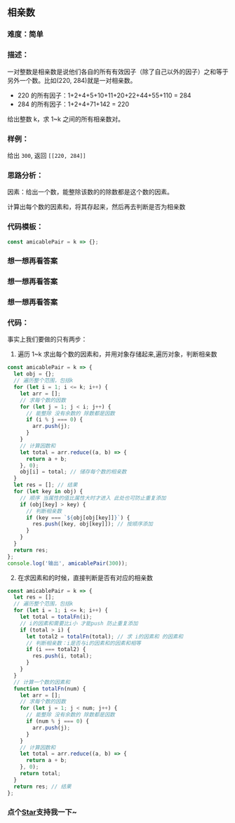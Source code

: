 ## 相亲数

### 难度：简单

### 描述：

一对整数是相亲数是说他们各自的所有有效因子（除了自己以外的因子）之和等于另外一个数。比如(220, 284)就是一对相亲数。

- 220 的所有因子：1+2+4+5+10+11+20+22+44+55+110 = 284
- 284 的所有因子：1+2+4+71+142 = 220

给出整数 k，求 1~k 之间的所有相亲数对。

### 样例：

给出 `300`, 返回 `[[220, 284]]`

### 思路分析：

因素：给出一个数，能整除该数的的除数都是这个数的因素。

计算出每个数的因素和，将其存起来，然后再去判断是否为相亲数

### 代码模板：

```js
const amicablePair = k => {};
```

### 想一想再看答案

### 想一想再看答案

### 想一想再看答案

### 代码：

事实上我们要做的只有两步：

1. 遍历 1~k 求出每个数的因素和，并用对象存储起来,遍历对象，判断相亲数

```js
const amicablePair = k => {
  let obj = {};
  // 遍历整个范围，包括k
  for (let i = 1; i <= k; i++) {
    let arr = [];
    // 求每个数的因数
    for (let j = 1; j < i; j++) {
      // 能整除 没有余数的 除数都是因数
      if (i % j === 0) {
        arr.push(j);
      }
    }
    // 计算因数和
    let total = arr.reduce((a, b) => {
      return a + b;
    }, 0);
    obj[i] = total; // 储存每个数的相亲数
  }
  let res = []; // 结果
  for (let key in obj) {
    // 顺序 当属性的值比属性大时才进入 此处也可防止重复添加
    if (obj[key] > key) {
      // 判断相亲数
      if (key === `${obj[obj[key]]}`) {
        res.push([key, obj[key]]); // 按顺序添加
      }
    }
  }
  return res;
};
console.log('输出', amicablePair(300));
```

2. 在求因素和的时候，直接判断是否有对应的相亲数

```js
const amicablePair = k => {
  let res = [];
  // 遍历整个范围，包括k
  for (let i = 1; i <= k; i++) {
    let total = totalFn(i);
    // i的因素和需要比i小 才能push 防止重复添加
    if (total > i) {
      let total2 = totalFn(total); // 求 i的因素和 的因素和
      // 判断相亲数：i是否与i的因素和的因素和相等
      if (i === total2) {
        res.push(i, total);
      }
    }
  }
  // 计算一个数的因素和
  function totalFn(num) {
    let arr = [];
    // 求每个数的因数
    for (let j = 1; j < num; j++) {
      // 能整除 没有余数的 除数都是因数
      if (num % j === 0) {
        arr.push(j);
      }
    }
    // 计算因数和
    let total = arr.reduce((a, b) => {
      return a + b;
    }, 0);
    return total;
  }
  return res; // 结果
};
```
<!-- 特殊字符串：用于修改/删除markdown的结尾提示语-OBKoro1 -->
### 点个[Star](https://github.com/OBKoro1/Brush_algorithm)支持我一下~

<!-- '特殊字符串：用于删除编译后的issue组件-OBKoro1 -->
<!-- more -->
<comment-comment/>
